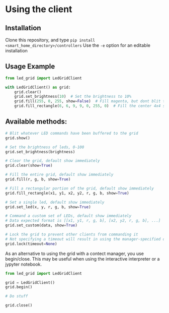 # Using the client

## Installation
Clone this repository, and type `pip install <smart_home_directory>/controllers`
Use the `-e` option for an editable installation

## Usage Example
```python
from led_grid import LedGridClient

with LedGridClient() as grid:
    grid.clear()
    grid.set_brightness(10)  # Set the brightness to 10%
    grid.fill(255, 0, 255, show=False)  # Fill magenta, but dont blit to the grid yet
    grid.fill_rectangle(6, 6, 9, 9, 0, 255, 0)  # Fill the center 4x4 square green
```

## Available methods:

```python
# Blit whatever LED commands have been buffered to the grid
grid.show()
```

```python
# Set the brightness of leds, 0-100
grid.set_brightness(brightness)
```

```python
# Clear the grid, default show immediately
grid.clear(show=True)
```

```python
# Fill the entire grid, default show immediately
grid.fill(r, g, b, show=True)
```

```python
# Fill a rectangular portion of the grid, default show immediately
grid.fill_rectangle(x1, y1, x2, y2, r, g, b, show=True)
```

```python
# Set a single led, default show immediately
grid.set_led(x, y, r, g, b, show=True)
```

```python
# Command a custom set of LEDs, default show immediately
# Data expected format is [[x1, y1, r, g, b], [x2, y2, r, g, b], ...]
grid.set_custom(data, show=True)
```

```python
# Lock the grid to prevent other clients from commanding it
# Not specifying a timeout will result in using the manager-specified default
grid.lock(timeout=None)
```

As an alternative to using the grid with a contect manager, you use begin/close.
This may be useful when using the interactive interpreter or a jypyter notebook.

```python
from led_grid import LedGridClient

grid = LedGridClient()
grid.begin()

# Do stuff

grid.close()
```